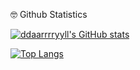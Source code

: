 🤓 Github Statistics
  
[![ddaarrrryyll's GitHub stats](https://github-readme-stats.vercel.app/api?username=ddaarrrryyll&count_private=true&show_icons=true&theme=dracula&title_color=0decaf0)](https://github.com/ddaarrrryyll/github-readme-stats)
  
[![Top Langs](https://github-readme-stats.vercel.app/api/top-langs/?username=ddaarrrryyll&langs_count=7&theme=dracula)](https://github.com/ddaarrrryyll/github-readme-stats)
<!--
**ddaarrrryyll/ddaarrrryyll** is a ✨ _special_ ✨ repository because its `README.md` (this file) appears on your GitHub profile.

Here are some ideas to get you started:

- 🔭 I’m currently working on ...
- 🌱 I’m currently learning ...
- 👯 I’m looking to collaborate on ...
- 🤔 I’m looking for help with ...
- 💬 Ask me about ...
- 📫 How to reach me: ...
- 😄 Pronouns: ...
- ⚡ Fun fact: ...
-->
